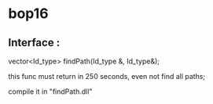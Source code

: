 # bop16

## Interface :

vector&lt;Id_type> findPath(Id_type &, Id_type&);

this func must return in 250 seconds, even not find all paths;

compile it in "findPath.dll"
